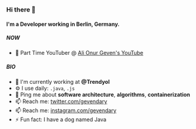 ### Hi there 👋

#### I'm a Developer working in Berlin, Germany.

##### NOW

- 💬 Part Time YouTuber @ [Ali Onur Geven's YouTube](https://www.youtube.com/channel/UC25HzHQRFBbY_N2rJw0Yu6A)

##### BIO

- 🏢 I'm currently working at **@Trendyol**
- ⚙️ I use daily: `.java`, `.js`
- 💬 Ping me about **software architecture**, **algorithms**, **containerization**
- 📫 Reach me: [twitter.com/gevendary](https://twitter.com/gevendary)
- 📫 Reach me: [instagram.com/gevendary](https://instagram.com/gevendary)
- ⚡️ Fun fact: I have a dog named Java
